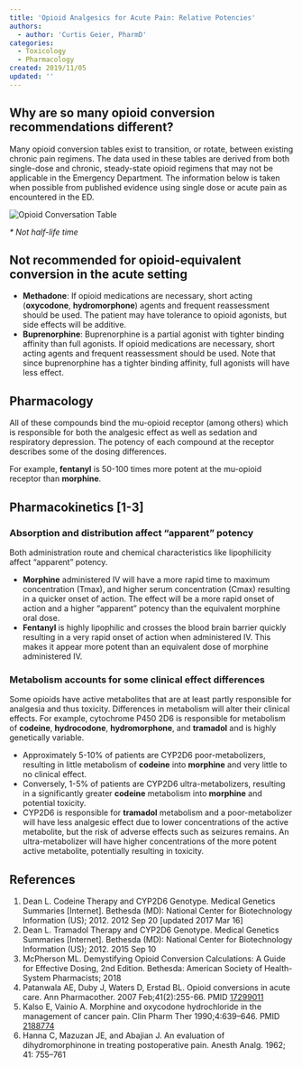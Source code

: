 ```yaml
---
title: 'Opioid Analgesics for Acute Pain: Relative Potencies'
authors:
  - author: 'Curtis Geier, PharmD'
categories:
  - Toxicology
  - Pharmacology
created: 2019/11/05
updated: ''
---
```

## Why are so many opioid conversion recommendations different?

Many opioid conversion tables exist to transition, or rotate, between existing chronic pain regimens. The data used in these tables are derived from both single-dose and chronic, steady-state opioid regimens that may not be applicable in the Emergency Department. The information below is taken when possible from published evidence using single dose or acute pain as encountered in the ED.

![Opioid Conversation Table](/media/opioid-conversation-table.png "Opioid Conversation Table")

_\* Not half-life time_

## Not recommended for opioid-equivalent conversion in the acute setting

* <span class="drug">**Methadone**</span>: If opioid medications are necessary, short acting (**oxycodone**, **hydromorphone**) agents and frequent reassessment should be used. The patient may have tolerance to opioid agonists, but side effects will be additive.
* <span class="drug">**Buprenorphine**</span>: Buprenorphine is a partial agonist with tighter binding affinity than full agonists. If opioid medications are necessary, short acting agents and frequent reassessment should be used. Note that since buprenorphine has a tighter binding affinity, full agonists will have less effect.

## Pharmacology

All of these compounds bind the mu-opioid receptor (among others) which is responsible for both the analgesic effect as well as sedation and respiratory depression. The potency of each compound at the receptor describes some of the dosing differences. 

For example, <span class="drug">**fentanyl**</span> is 50-100 times more potent at the mu-opioid receptor than <span class="drug">**morphine**</span>. 

## Pharmacokinetics \[1-3]

### Absorption and distribution affect “apparent” potency

Both administration route and chemical characteristics like lipophilicity affect “apparent” potency. 

* <span class="drug">**Morphine**</span> administered IV will have a more rapid time to maximum concentration (Tmax), and higher serum concentration (Cmax) resulting in a quicker onset of action. The effect will be a more rapid onset of action and a higher “apparent” potency than the equivalent morphine oral dose. 
* <span class="drug">**Fentanyl**</span> is highly lipophilic and crosses the blood brain barrier quickly resulting in a very rapid onset of action when administered IV. This makes it appear more potent than an equivalent dose of morphine administered IV.

### Metabolism accounts for some clinical effect differences

Some opioids have active metabolites that are at least partly responsible for analgesia and thus toxicity. Differences in metabolism will alter their clinical effects. For example, cytochrome P450 2D6 is responsible for metabolism of <span class="drug">**codeine**</span>, <span class="drug">**hydrocodone**</span>, <span class="drug">**hydromorphone**</span>, and <span class="drug">**tramadol**</span> and is highly genetically variable.  

* Approximately 5-10% of patients are CYP2D6 poor-metabolizers, resulting in little metabolism of <span class="drug">**codeine**</span> into <span class="drug">**morphine**</span> and very little to no clinical effect. 
* Conversely, 1-5% of patients are CYP2D6 ultra-metabolizers, resulting in a significantly greater <span class="drug">**codeine**</span> metabolism into <span class="drug">**morphine**</span> and potential toxicity. 
* CYP2D6 is responsible for <span class="drug">**tramadol**</span> metabolism and a poor-metabolizer will have less analgesic effect due to lower concentrations of the active metabolite, but the risk of adverse effects such as seizures remains. An ultra-metabolizer will have higher concentrations of the more potent active metabolite, potentially resulting in toxicity.

## References

1. Dean L. Codeine Therapy and CYP2D6 Genotype. Medical Genetics Summaries \[Internet]. Bethesda (MD): National Center for Biotechnology Information (US); 2012. 2012 Sep 20 \[updated 2017 Mar 16]
2. Dean L. Tramadol Therapy and CYP2D6 Genotype. Medical Genetics Summaries \[Internet]. Bethesda (MD): National Center for Biotechnology Information (US); 2012. 2015 Sep 10
3. McPherson ML. Demystifying Opioid Conversion Calculations: A Guide for Effective Dosing, 2nd Edition. Bethesda: American Society of Health-System Pharmacists; 2018
4. Patanwala AE, Duby J, Waters D, Erstad BL. Opioid conversions in acute care. Ann Pharmacother. 2007 Feb;41(2):255-66. PMID [17299011](https://www.ncbi.nlm.nih.gov/pubmed/?term=17299011)
5. Kalso E, Vainio A. Morphine and oxycodone hydrochloride in the management of cancer pain. Clin Pharm Ther 1990;4:639–646. PMID [2188774](https://www.ncbi.nlm.nih.gov/pubmed/2188774)
6. Hanna C, Mazuzan JE, and Abajian J. An evaluation of dihydromorphinone in treating postoperative pain. Anesth Analg. 1962; 41: 755–761
